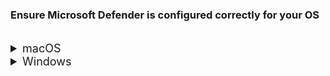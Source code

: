 ### Ensure Microsoft Defender is configured correctly for your OS

<br>
<details>
  <summary style="font-size:18px">macOS</summary>

  1. Open **Terminal** and run `mdatp health`.
  2. Take note of the value displayed for **org_id**.

  > **Note**:
  > If this command does not return anything, it indicates your device does not have Defender. Hence, [proceed to onboard your macOS device to SEED](onboard-device/mac-os).

  3. Identify the organisation corresponding to this **org_id** from the following table. This is the organisation of the Defender or the antivirus on your device.

    | org_id  | Organisation |
    | ------------- |:-------------:|
    | faa36a5e-2da6-4225-8e27-226177c801a0      | WOG     |
    | 49237d71-42ac-425a-a803-881b92cc18ce  | TechPass    |
    | 6389e966-e334-461d-86ce-0fed12484620      | Hive    |

  4. Choose the required step from the following:

    - If your organisation id corresponds to WOG or TechPass, it indicates that **Microsoft Defender** has been configured correctly and you can ignore the rest of this section.

    - If your organisation id corresponds to Hive, it indicates that your device is still enrolled with Hive. Contact [Hive support](mailto:GDS_DEN@hive.gov.sg) to get the offboarding package to unenrol your device. See the [offboarding FAQs](offboard-device/seed-offboarding-faqs.md) to know how to unenrol your device from Defender using the Hive offboarding package.
    
    - If your device is enrolled with a different MDM, contact your organisation IT support to unenrol your device from it.

Within the next few hours, **Intune** pushes the **Microsoft Defender** client to your device with the correct configurations. For more information on the duration, refer to [Microsoft Documentation](https://docs.microsoft.com/en-us/mem/intune/configuration/device-profile-troubleshoot#how-long-does-it-take-for-devices-to-get-a-policy-profile-or-app-after-they-are-assigned).

At any time, users can Sign in to Company Portal app, click the three dots and choose **Check status** to check for policy or profile updates. It may take a while to complete the synchronisation. When completed, the screen will show the timestamp of the last successful sync.


</details>

<details>
  <summary style="font-size:18px">Windows</summary>

1. Go to the **Start** menu and enter **Powershell**.
2. Right-click on the search result for **PowerShell** and select **Run as Administrator**

![open powershell](/images/offboarding-windows/run_powershell.png)

3. On **Powershell**, run the following command.

```
$reg64 = [Microsoft.Win32.RegistryKey]::OpenBaseKey([Microsoft.Win32.RegistryHive]::LocalMachine, [Microsoft.Win32.RegistryView]::Registry64)
$OrgID =  $reg64.OpenSubKey("SOFTWARE\MICROSOFT\Windows Advanced Threat Protection\Status").GetValue("OrgID")
echo $OrgID
```
4. Take note of the value displayed for **OrgID**.

![find-org-id](../images/offboarding-windows/org_id_win.png)

?> Note: If you don't get any response, it means you do not have Defender installed on your device. You can skip the steps in this section. Hence, [proceed to onboard your Windows device to SEED](onboard-device/windows).

5. Identify the organisation corresponding to this **OrgId** from the following table. This is the organisation of the Defender or the antivirus on your device.

  | OrgId  | Organisation |
  | ------------- |:-------------:|
  | faa36a5e-2da6-4225-8e27-226177c801a0      | WOG     |
  | 49237d71-42ac-425a-a803-881b92cc18ce  | TechPass    |
  | 6389e966-e334-461d-86ce-0fed12484620      | Hive     |

6. Choose the required step from the following:

  - If your organisation id corresponds to WOG or TechPass, it indicates that **Microsoft Defender** has been configured correctly and you can ignore the rest of this section.

  - If your organisation id corresponds to Hive, it indicates that your device is still enrolled with Hive. Contact [Hive support](mailto:GDS_DEN@hive.gov.sg) to get the offboarding package to unenrol your device. See the [offboarding FAQs](offboard-device/seed-offboarding-faqs.md) to know how to unenrol your device from Defender using the Hive offboarding package.
    
  - If your device is enrolled with a different MDM, contact your organisation IT support to unenrol your device from it.

Within the next few hours, **Intune** pushes the **Microsoft Defender** client to your device with the correct configurations. For more information on the duration, refer to [Microsoft Documentation](https://docs.microsoft.com/en-us/mem/intune/configuration/device-profile-troubleshoot#how-long-does-it-take-for-devices-to-get-a-policy-profile-or-app-after-they-are-assigned).

At any time, users can manually sync by going to **Start** > **Settings** > **Accounts** > **Access work or school** > **Work or School Account** > **Info** > **Sync**. Alternatively, Open the Company Portal app on your device, go to **Settings** > **Sync**. Wait while Company Portal syncs your device. When complete, the screen will show the timestamp of the last successful sync.


 <!--

 4. Based on the **org_id**, identify the organisation of the Defender or the antivirus on your device.
 
 > **Note**:
  >- The org_id displayed depends on the TechPass account used for enrolling your device to SEED.
  >- If your TechPass ID used for SEED onboarding is similar to <em>your_name<span>@</span>tech.gov.sg</em> or <em>your_name<span>@</span><agency>.gov.sg</em>, your device will be onboarded to SEED under WOG profile - SG Govt M365 profile.</li>
  >- If your TechPass ID used for SEED onboarding is similar to <em>your_name<span>@</span>techpass.gov.sg</em>, your device will be onboarded to SEED under TECHPASS profile.

  > **Note**: If you have any issues in accessing the link to download the offboarding script,
  >- Access the link in incognito mode.
  >- Make sure you are using only the [supported browsers](https://docs.developer.tech.gov.sg/docs/security-suite-for-engineering-endpoint-devices/additional-resources/best-practices?id=supported-browsers).
  >- If you still have issues in downloading the script, create a [support request](https://go.gov.sg/techpass-sr).

  5. Once you get the offboarding script, run it on your device to unenrol Defender from your device completely.

   > **Note**:
   > For more information on how to run the offboarding script to remove Defender from the macOS device, refer to **[Remove existing software on your device](prerequisites-for-onboarding?id=remove-existing-software-on-your-device)**.

  


  windows
  The OrgId displayed depends on the TechPass account you used for enrolling your device to SEED.

  > **Note**:
  >- The org_id displayed depends on the TechPass account used for enrolling your device to SEED.
  >- If your TechPass ID used for SEED onboarding is similar to <em>your_name<span>@</span>tech.gov.sg</em> or <em>your_name<span>@</span><agency>.gov.sg</em>, your device will be onboarded to SEED under WOG profile - SG Govt M365 profile.</li>
  >- If your TechPass ID used for SEED onboarding is similar to <em>your_name<span>@</span>techpass.gov.sg</em>, your device will be onboarded to SEED under TECHPASS profile.


  > **Note**:
>- If you have any issues in accessing the link to download the offboarding script, try accessing the link in incognito mode or one of the [supported browsers](https://docs.developer.tech.gov.sg/docs/security-suite-for-engineering-endpoint-devices/additional-resources/best-practices?id=supported-browsers).
>- If you still have issues in downloading the script, create a [support request](https://go.gov.sg/techpass-sr).

- For all other organisation ids, contact your organisation's MDM administrator or Defender administrator to get the respective offboarding script and proceed to step 7.

7. Once you get the offboarding script for your current MDM organisation, run it on your device to unenrol your device from it completely.
  -->
